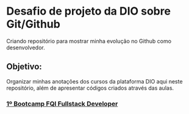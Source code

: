 # Desafio de projeto da DIO sobre Git/Github
Criando repositório para mostrar minha evolução no Github como desenvolvedor.

## Objetivo:
Organizar minhas anotações dos cursos da plataforma DIO aqui neste repositório, além de apresentar códigos criados através das aulas.

### [1º Bootcamp FQI Fullstack Developer](https://github.com/Moura196/dio-desafio-github/tree/main/1%C2%BA%20Bootcamp%20FQI%20Fullstack%20Developer)
